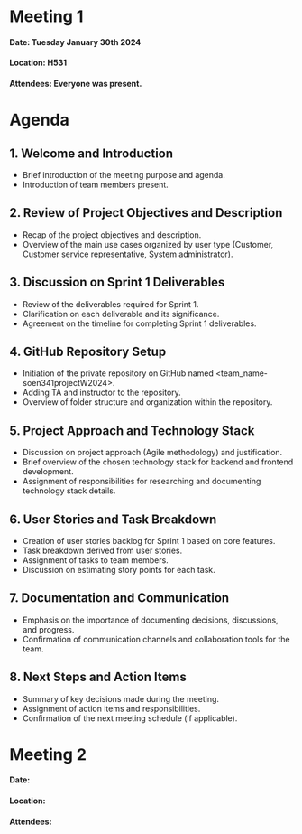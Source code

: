 
# Meeting 1
#### Date: Tuesday January 30th 2024
#### Location: H531
#### Attendees: Everyone was present.

# Agenda

## 1. Welcome and Introduction
  - Brief introduction of the meeting purpose and agenda.
  - Introduction of team members present.

## 2. Review of Project Objectives and Description
  - Recap of the project objectives and description.
  - Overview of the main use cases organized by user type (Customer, Customer service representative, System administrator).

## 3. Discussion on Sprint 1 Deliverables
  - Review of the deliverables required for Sprint 1.
  - Clarification on each deliverable and its significance.
  - Agreement on the timeline for completing Sprint 1 deliverables.

## 4. GitHub Repository Setup
  - Initiation of the private repository on GitHub named <team_name-soen341projectW2024>.
  - Adding TA and instructor to the repository.
  - Overview of folder structure and organization within the repository.

## 5. Project Approach and Technology Stack
  - Discussion on project approach (Agile methodology) and justification.
  - Brief overview of the chosen technology stack for backend and frontend development.
  - Assignment of responsibilities for researching and documenting technology stack details.

## 6. User Stories and Task Breakdown
  - Creation of user stories backlog for Sprint 1 based on core features.
  - Task breakdown derived from user stories.
  - Assignment of tasks to team members.
  - Discussion on estimating story points for each task.

## 7. Documentation and Communication
  - Emphasis on the importance of documenting decisions, discussions, and progress.
  - Confirmation of communication channels and collaboration tools for the team.

## 8. Next Steps and Action Items
  - Summary of key decisions made during the meeting.
  - Assignment of action items and responsibilities.
  - Confirmation of the next meeting schedule (if applicable).

# Meeting 2
#### Date: 
#### Location: 
#### Attendees: 